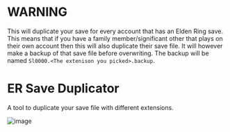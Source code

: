 # WARNING
This will duplicate your save for every account that has an Elden Ring save. This means that if you have a family member/significant other that plays on their own account then this will also duplicate their save file. It will however make a backup of that save file before overwriting. The backup will be named `Sl0000.<The extenison you picked>.backup`.

# ER Save Duplicator
A tool to duplicate your save file with different extensions.

![image](https://github.com/ClayAmore/Elden-Ring-Save-Duplicator/assets/131625063/ebc5ae80-b646-4afc-9080-d1b4e312052c)



